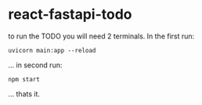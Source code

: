 # react-fastapi-todo

to run the TODO you will need 2 terminals. In the first run:

```console
uvicorn main:app --reload
```

... in second run:

```console
npm start
```

... thats it.

